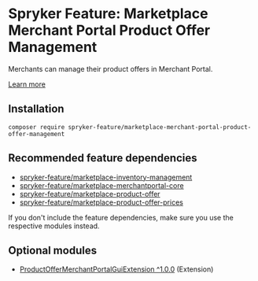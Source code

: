 # Spryker Feature: Marketplace Merchant Portal Product Offer Management

Merchants can manage their product offers in Merchant Portal.

[Learn more](https://docs.spryker.com/docs/marketplace/user/features/202204.0/marketplace-merchant-portal-product-offer-management-feature-overview.html)

## Installation

```
composer require spryker-feature/marketplace-merchant-portal-product-offer-management
```

## Recommended feature dependencies
- [spryker-feature/marketplace-inventory-management](https://github.com/spryker-feature/marketplace-inventory-management)
- [spryker-feature/marketplace-merchantportal-core](https://github.com/spryker-feature/marketplace-merchantportal-core)
- [spryker-feature/marketplace-product-offer](https://github.com/spryker-feature/marketplace-product-offer)
- [spryker-feature/marketplace-product-offer-prices](https://github.com/spryker-feature/marketplace-product-offer-prices)

If you don't include the feature dependencies, make sure you use the respective modules instead.

## Optional modules
- [ProductOfferMerchantPortalGuiExtension ^1.0.0](https://github.com/spryker/product-offer-merchant-portal-gui-extension) (Extension)
